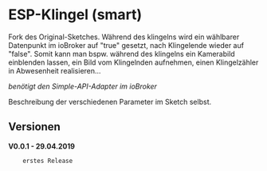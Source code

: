 # ESP-Klingel (smart) 

Fork des Original-Sketches. Während des klingelns wird ein wählbarer Datenpunkt im ioBroker auf "true" gesetzt, nach Klingelende wieder auf "false".
Somit kann man bspw. während des klingelns ein Kamerabild einblenden lassen, ein Bild vom Klingelnden aufnehmen, einen Klingelzähler in Abwesenheit realisieren...

*benötigt den Simple-API-Adapter im ioBroker*

Beschreibung der verschiedenen Parameter im Sketch selbst.

## Versionen
**V0.0.1 - 29.04.2019**
```
	erstes Release
```
